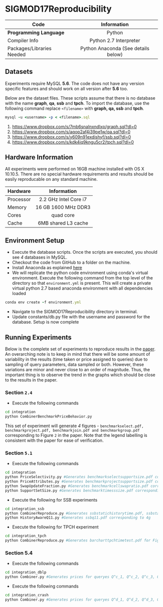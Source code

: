 # SIGMOD17Reproducibility

Code | Information
--- |  :---:
**Programming Language** | Python
Compiler Info | Python 2.7 Interpreter
Packages/Libraries Needed | Python Anaconda (See details below)

## Datasets

Experiments require MySQL **5.6**. The code does not have any version specific features and should work on all version after **5.6** too.

Below are the dataset files. These scripts assume that there is no database with the name **graph**, **qa**, **ssb** and **tpch**. To import the database, use the following command replace `<filename>` with **graph, qa, ssb** and **tpch**.

```ruby
mysql -u <username> -p < <filename>.sql
```

1. https://www.dropbox.com/s/7mb6snalnxndlxp/graph.sql?dl=0
2. https://www.dropbox.com/s/aqop2af4i39pe1w/qa.sql?dl=0
3. https://www.dropbox.com/s/y609n91exdishyf/ssb.sql?dl=0
4. https://www.dropbox.com/s/kdk4iq9kngu5cr2/tpch.sql?dl=0

## Hardware Information

All experiments were performed on 16GB machine installed with OS X 10.10.5. There are no special hardware requirements and results should be easily reproducable on any standard machine.


Hardware | Information
--- |  :---:
Processor | 2.2 GHz Intel Core i7
Memory | 16 GB 1600 MHz DDR3
Cores | quad core
Cache | 6MB shared L3 cache

## Environment Setup

* Execute the database scripts. Once the scripts are executed, you should see *4* databases in MySQL.
* Checkout the code from GitHub to a folder on the machine.
* Install Anaconda as explained [here](https://conda.io/docs/install/full.html#os-x-anaconda-install)
* We will replicate the python code environment using conda's virtual environment. Execute the following command from the top level of the directory so that `environment.yml` is present. This will create a private virtual python 2.7 based anaconda environment with all dependencies loaded
```ruby
conda env create -f environment.yml
```
* Navigate to the SIGMOD17Reproducibility directory in terminal.
* Update constants/db.py file with the username and password for the database. Setup is now complete


## Running Experiments

Below is the complete set of experiments to reproduce results in the [paper](http://dl.acm.org/citation.cfm?id=3064017). An overarching note is to keep in mind that there will be some amount of variability in the results (time taken or price assigned to queries) due to sampling of query parameters, data sampled or both. However, these variations are minor and never close to an order of magnitude. Thus, the important thing is to observe the trend in the graphs which should be close to the results in the paper.

### Section `2.4`

* Execute the following commands
```bash
cd integration
python CombinerBenchmarkPriceBehavior.py
```
This set of experiment will generate *4* figures - `benchmarkselect.pdf, benchmarkproject.pdf, benchmarkjoin.pdf and benchmarkgroup.pdf` corresponding to Figure `2` in the paper. Note that the legend labelling is consistent with the paper for ease of verification.

### Section `5.1`
* Execute the following commands
```bash
cd integration
python PriceSelectivity.py #Generates benchmarkselectsupportsize.pdf corresponding to Figure 4a
python PriceAttributes.py #Generates benchmarkprojectsupportsize.pdf corresponding to Figure 4b
python SwapUpdateFraction.py #Generates benchmarkcellswapratio.pdf corresponding to Figure 4c
python SupportSetSize.py #Generates benchmarktimesssize.pdf corresponding to Figure 4d
```

* Execute the following for SSB experiments
```bash
cd integration_ssb
python CombinerReproduce.py #Generates ssbstatichistorytime.pdf, ssbstatichistoryawareprice.pdf corresponding to Figure 4f/4e respectively and barchartssbtime.pdf for Figure 5a
python HistoryAwareQ11.py #Generates ssbq11.pdf corresponding to 4g
```

* Execute the following for TPCH experiment
```bash
cd integration_tpch
python CombinerReproduce.py #Generates barcharttpchtimetest.pdf for Figure 5b
```

### Section 5.4


* Execute the following commands
```bash
cd integration_dblp
python Combiner.py #Generates prices for queryes Q^c_1, Q^c_2, Q^c_3, Q^c_4, Q^c_5, Q^c_6, Q^c_7
```

* Execute the following commands
```bash
cd integration_crash
python Combiner.py #Generates prices for queryes Q^d_1, Q^d_2, Q^d_3, Q^d_4
```

